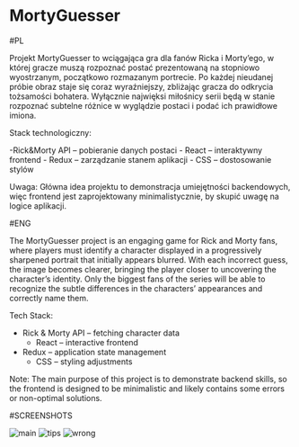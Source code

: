 # MortyGuesser

#PL

Projekt MortyGuesser to wciągająca gra dla fanów Ricka i Morty’ego, w której gracze muszą rozpoznać postać prezentowaną na stopniowo wyostrzanym, początkowo rozmazanym portrecie. Po każdej nieudanej próbie obraz staje się coraz wyraźniejszy, zbliżając gracza do odkrycia tożsamości bohatera. Wyłącznie najwięksi miłośnicy serii będą w stanie rozpoznać subtelne różnice w wyglądzie postaci i podać ich prawidłowe imiona.

Stack technologiczny:
  
  -Rick&Morty API – pobieranie danych postaci
	-	React – interaktywny frontend
	-	Redux – zarządzanie stanem aplikacji
	-	CSS – dostosowanie stylów

Uwaga: Główna idea projektu to demonstracja umiejętności backendowych, więc frontend jest zaprojektowany minimalistycznie, by skupić uwagę na logice aplikacji.

#ENG

The MortyGuesser project is an engaging game for Rick and Morty fans, where players must identify a character displayed in a progressively sharpened portrait that initially appears blurred. With each incorrect guess, the image becomes clearer, bringing the player closer to uncovering the character’s identity. Only the biggest fans of the series will be able to recognize the subtle differences in the characters’ appearances and correctly name them.

Tech Stack:

  - Rick & Morty API – fetching character data
	- React – interactive frontend
  - Redux – application state management
	- CSS – styling adjustments

Note: The main purpose of this project is to demonstrate backend skills, so the frontend is designed to be minimalistic and likely contains some errors or non-optimal solutions.

#SCREENSHOTS

![main](https://github.com/user-attachments/assets/77974d15-836e-43af-bbf5-ee11881cfecc)
![tips](https://github.com/user-attachments/assets/8423afcc-e05a-4ebc-bfb7-36fa0a86b84a)
![wrong](https://github.com/user-attachments/assets/e45db375-db7a-4958-a3fc-e41ca4e6d9d5)
